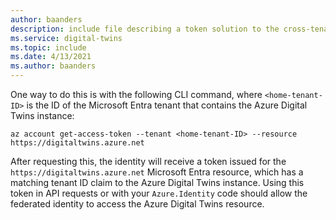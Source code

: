 ```yaml
---
author: baanders
description: include file describing a token solution to the cross-tenant limitation with Azure Digital Twins
ms.service: digital-twins
ms.topic: include
ms.date: 4/13/2021
ms.author: baanders
---
```


One way to do this is with the following CLI command, where `<home-tenant-ID>` is the ID of the Microsoft Entra tenant that contains the Azure Digital Twins instance:

```azurecli-interactive
az account get-access-token --tenant <home-tenant-ID> --resource https://digitaltwins.azure.net
```

After requesting this, the identity will receive a token issued for the `https://digitaltwins.azure.net` Microsoft Entra resource, which has a matching tenant ID claim to the Azure Digital Twins instance. Using this token in API requests or with your `Azure.Identity` code should allow the federated identity to access the Azure Digital Twins resource.
